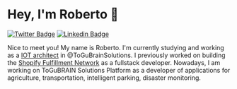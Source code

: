 # Hey, I'm Roberto 👋

[![Twitter Badge](https://img.shields.io/badge/-@rotoapanta-1ca0f1?style=flat-square&labelColor=1ca0f1&logo=twitter&logoColor=white&link=https://twitter.com/rotoapanta)](https://twitter.com/rotoapanta) [![Linkedin Badge](https://img.shields.io/badge/-RobertoCarlosToapanta-blue?style=flat-square&logo=Linkedin&logoColor=white&link=https://www.linkedin.com/in/roberto-carlos-toapanta-g/)](https://www.linkedin.com/in/roberto-carlos-toapanta-g/)

Nice to meet you! My name is Roberto. I'm currently studying and working as a [IOT architect](https://devdegree.ca/) in @ToGuBrainSolutions. I previously worked on building the [Shopify Fulfillment Network](https://www.shopify.com/fulfillment) as a fullstack developer. Nowadays, I am working on ToGuBRAIN Solutions Platform as a developer of applications for agriculture, transportation, intelligent parking, disaster monitoring.
